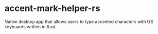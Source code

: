 # accent-mark-helper-rs
Native desktop app that allows users to type accented characters with US keyboards written in Rust.
